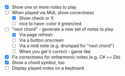 - [x] Show one or more notes to play
- [ ] When played via Midi, show correctness
  - [x] Show check or X
  - [ ] nice to have: color it green/red
- [ ] "next chord" - generate a new set of notes to play
  - [x] Via page refresh
  - [ ] Via a button onscreen
  - [ ] Via a midi note (e.g. drumpad for "next chord")
  - [ ] When you get it correct - game like
- [x] Fix correctness for enharmonic notes (e.g. C# == Db)
- [x] Show a chord symbol, too
- [ ] Display played notes on a keyboard
